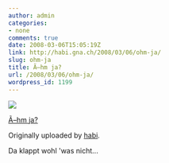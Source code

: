 ```yaml
---
author: admin
categories:
- none
comments: true
date: 2008-03-06T15:05:19Z
link: http://habi.gna.ch/2008/03/06/ohm-ja/
slug: ohm-ja
title: Ã–hm ja?
url: /2008/03/06/ohm-ja/
wordpress_id: 1199
---
```


[![](http://farm3.static.flickr.com/2058/2313976871_bee16d214a_m.jpg)](http://www.flickr.com/photos/habi/2313976871/)
   

 
  [Ã–hm ja?](http://www.flickr.com/photos/habi/2313976871/)
    

  Originally uploaded by [habi](http://www.flickr.com/people/habi/).
 



Da klappt wohl 'was nicht...
  

